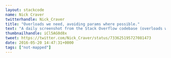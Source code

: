 ```yaml
---
layout: stackcode
name: Nick Craver
twitterhandle: Nick_Craver
title: "Overloads we need, avoiding params where possible."
text: "A daily screenshot from the Stack Overflow codebase (overloads we need, avoiding params where possible). "
thumbnailhandle: iCl5AG0d8x
tweet: https://twitter.com/Nick_Craver/status/733625195727081473
date: 2016-05-20 14:47:31+0000
tags: ["not-mapped"]
---
```

